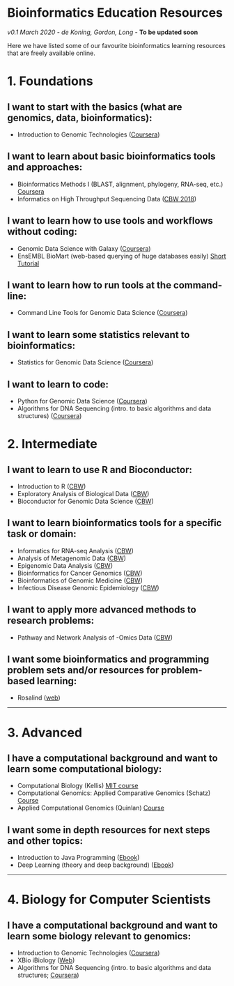 # Bioinformatics Education Resources
*v0.1 March 2020 - de Koning, Gordon, Long* - **To be updated soon**

Here we have listed some of our favourite bioinformatics learning resources that are freely available online.

# 1. Foundations
## I want to start with the basics (what are genomics, data, bioinformatics):
- Introduction to Genomic Technologies ([Coursera](https://www.coursera.org/learn/introduction-genomics?specialization=genomic-data-science))

## I want to learn about basic bioinformatics tools and approaches:
- Bioinformatics Methods I (BLAST, alignment, phylogeny, RNA-seq, etc.) [Coursera](https://www.coursera.org/learn/bioinformatics-methods-1)
- Informatics on High Throughput Sequencing Data ([CBW 2018](https://bioinformatics.ca/workshops/2018-informatics-on-high-throughput-sequencing-data/))

## I want to learn how to use tools and workflows without coding:
- Genomic Data Science with Galaxy ([Coursera](https://www.coursera.org/learn/galaxy-project?specialization=genomic-data-science))
- EnsEMBL BioMart (web-based querying of huge databases easily) [Short Tutorial](https://uswest.ensembl.org/info/data/biomart/how_to_use_biomart.html)

## I want to learn how to run tools at the command-line:
- Command Line Tools for Genomic Data Science ([Coursera](https://www.coursera.org/learn/genomic-tools))

## I want to learn some statistics relevant to bioinformatics:
- Statistics for Genomic Data Science ([Coursera](https://www.coursera.org/learn/statistical-genomics))

## I want to learn to code:
- Python for Genomic Data Science ([Coursera](https://www.coursera.org/learn/python-genomics?specialization=genomic-data-science))
- Algorithms for DNA Sequencing (intro. to basic algorithms and data structures) ([Coursera](https://www.coursera.org/learn/dna-sequencing?specialization=genomic-data-science))

# 2. Intermediate
## I want to learn to use R and Bioconductor:
- Introduction to R ([CBW](https://bioinformatics.ca/workshops/2018-introduction-to-R/)) 
- Exploratory Analysis of Biological Data ([CBW](https://bioinformatics.ca/workshops/2018-exploratory-analysis-of-biological-data-using-R/)) 
- Bioconductor for Genomic Data Science ([CBW](https://www.coursera.org/learn/bioconductor))

## I want to learn bioinformatics tools for a specific task or domain:
- Informatics for RNA-seq Analysis ([CBW](https://bioinformatics.ca/workshops/2018-informatics-for-RNA-seq-analysis/))
- Analysis of Metagenomic Data ([CBW](https://bioinformatics.ca/workshops/2018-analysis-of-metagenomic-data/))
- Epigenomic Data Analysis ([CBW](https://bioinformatics.ca/workshops/2018-epigenomic-data-analysis/)) 
- Bioinformatics for Cancer Genomics ([CBW](https://bioinformatics.ca/workshops/2018-bioinformatics-for-cancer-genomics/)) 
- Bioinformatics of Genomic Medicine ([CBW](https://bioinformatics.ca/workshops/2018-bioinformatics-of-genomic-medicine/))
- Infectious Disease Genomic Epidemiology ([CBW](https://bioinformatics.ca/workshops/2018-infectious-disease-genomic-epidemiology/))

## I want to apply more advanced methods to research problems:
- Pathway and Network Analysis of -Omics Data ([CBW](https://bioinformatics.ca/workshops/2018-pathway-and-network-analysis-of-omics-data/))

## I want some bioinformatics and programming problem sets and/or resources for problem-based learning:
- Rosalind ([web](http://rosalind.info/problems/locations/))

---
# 3. Advanced

## I have a computational background and want to learn some computational biology:
- Computational Biology (Kellis) [MIT course](https://ocw.mit.edu/courses/electrical-engineering-and-computer-science/6-047-computational-biology-fall-2015/lectures_slides/)
- Computational Genomics: Applied Comparative Genomics (Schatz) [Course](https://github.com/schatzlab/appliedgenomics2019)
- Applied Computational Genomics (Quinlan) [Course](https://github.com/quinlan-lab/applied-computational-genomics)

## I want some in depth resources for next steps and other topics:
- Introduction to Java Programming ([Ebook](http://math.hws.edu/javanotes/))
- Deep Learning (theory and deep background) ([Ebook](http://www.deeplearningbook.org))

---
# 4. Biology for Computer Scientists

## I have a computational background and want to learn some biology relevant to genomics:
- Introduction to Genomic Technologies ([Coursera](https://www.coursera.org/learn/introduction-genomics?specialization=genomic-data-science))
- XBio iBiology ([Web](https://explorebiology.org/collections/genetics))
- Algorithms for DNA Sequencing (intro. to basic algorithms and data structures; [Coursera](https://www.coursera.org/learn/dna-sequencing?specialization=genomic-data-science))

